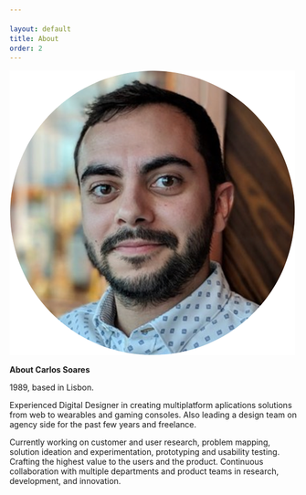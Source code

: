 ```yaml
---

layout: default
title: About
order: 2
---
```

![about](/assets/images/about.png)
<p><strong>About Carlos Soares</strong></p>
<p>1989, based in Lisbon. </p>
<p> Experienced Digital Designer in creating multiplatform aplications solutions from web to wearables and gaming consoles. Also leading a design team on agency side for the past few years and freelance. </p>
<p>Currently working on customer and user research, problem mapping, solution ideation and experimentation, prototyping and usability testing. Crafting the highest value to the users and the product. Continuous collaboration with multiple departments and product teams in research, development, and innovation.</p> 

